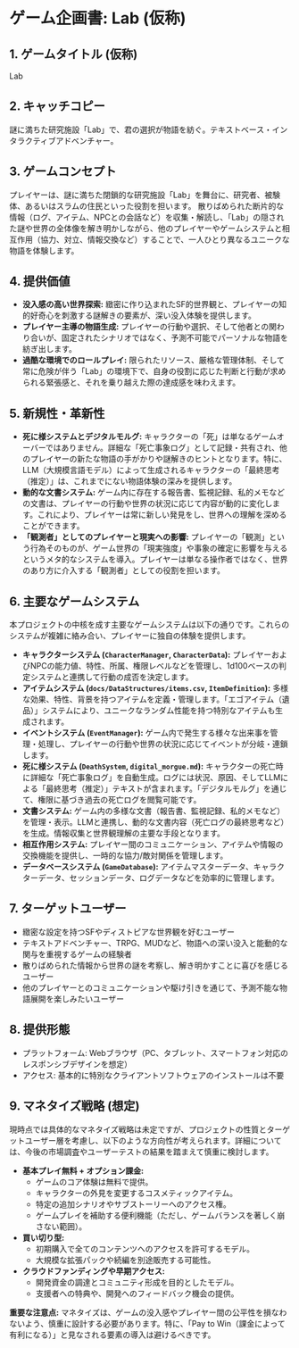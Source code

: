 # ゲーム企画書: Lab (仮称)

## 1. ゲームタイトル (仮称)
Lab

## 2. キャッチコピー
謎に満ちた研究施設「Lab」で、君の選択が物語を紡ぐ。テキストベース・インタラクティブアドベンチャー。

## 3. ゲームコンセプト
プレイヤーは、謎に満ちた閉鎖的な研究施設「Lab」を舞台に、研究者、被験体、あるいはスラムの住民といった役割を担います。
散りばめられた断片的な情報（ログ、アイテム、NPCとの会話など）を収集・解読し、「Lab」の隠された謎や世界の全体像を解き明かしながら、他のプレイヤーやゲームシステムと相互作用（協力、対立、情報交換など）することで、一人ひとり異なるユニークな物語を体験します。

## 4. 提供価値
-   **没入感の高い世界探索:** 緻密に作り込まれたSF的世界観と、プレイヤーの知的好奇心を刺激する謎解きの要素が、深い没入体験を提供します。
-   **プレイヤー主導の物語生成:** プレイヤーの行動や選択、そして他者との関わり合いが、固定されたシナリオではなく、予測不可能でパーソナルな物語を紡ぎ出します。
-   **過酷な環境でのロールプレイ:** 限られたリソース、厳格な管理体制、そして常に危険が伴う「Lab」の環境下で、自身の役割に応じた判断と行動が求められる緊張感と、それを乗り越えた際の達成感を味わえます。

## 5. 新規性・革新性
-   **死に様システムとデジタルモルグ:** キャラクターの「死」は単なるゲームオーバーではありません。詳細な「死亡事象ログ」として記録・共有され、他のプレイヤーの新たな物語の手がかりや謎解きのヒントとなります。特に、LLM（大規模言語モデル）によって生成されるキャラクターの「最終思考（推定）」は、これまでにない物語体験の深みを提供します。
-   **動的な文書システム:** ゲーム内に存在する報告書、監視記録、私的メモなどの文書は、プレイヤーの行動や世界の状況に応じて内容が動的に変化します。これにより、プレイヤーは常に新しい発見をし、世界への理解を深めることができます。
-   **「観測者」としてのプレイヤーと現実への影響:** プレイヤーの「観測」という行為そのものが、ゲーム世界の「現実強度」や事象の確定に影響を与えるというメタ的なシステムを導入。プレイヤーは単なる操作者ではなく、世界のあり方に介入する「観測者」としての役割を担います。

## 6. 主要なゲームシステム
本プロジェクトの中核を成す主要なゲームシステムは以下の通りです。これらのシステムが複雑に絡み合い、プレイヤーに独自の体験を提供します。
-   **キャラクターシステム (`CharacterManager`, `CharacterData`):** プレイヤーおよびNPCの能力値、特性、所属、権限レベルなどを管理し、1d100ベースの判定システムと連携して行動の成否を決定します。
-   **アイテムシステム (`docs/DataStructures/items.csv`, `ItemDefinition`):** 多様な効果、特性、背景を持つアイテムを定義・管理します。「エゴアイテム（遺品）」システムにより、ユニークなランダム性能を持つ特別なアイテムも生成されます。
-   **イベントシステム (`EventManager`):** ゲーム内で発生する様々な出来事を管理・処理し、プレイヤーの行動や世界の状況に応じてイベントが分岐・連鎖します。
-   **死に様システム (`DeathSystem`, `digital_morgue.md`):** キャラクターの死亡時に詳細な「死亡事象ログ」を自動生成。ログには状況、原因、そしてLLMによる「最終思考（推定）」テキストが含まれます。「デジタルモルグ」を通じて、権限に基づき過去の死亡ログを閲覧可能です。
-   **文書システム:** ゲーム内の多様な文書（報告書、監視記録、私的メモなど）を管理・表示。LLMと連携し、動的な文書内容（死亡ログの最終思考など）を生成。情報収集と世界観理解の主要な手段となります。
-   **相互作用システム:** プレイヤー間のコミュニケーション、アイテムや情報の交換機能を提供し、一時的な協力/敵対関係を管理します。
-   **データベースシステム (`GameDatabase`):** アイテムマスターデータ、キャラクターデータ、セッションデータ、ログデータなどを効率的に管理します。

## 7. ターゲットユーザー
-   緻密な設定を持つSFやディストピアな世界観を好むユーザー
-   テキストアドベンチャー、TRPG、MUDなど、物語への深い没入と能動的な関与を重視するゲームの経験者
-   散りばめられた情報から世界の謎を考察し、解き明かすことに喜びを感じるユーザー
-   他のプレイヤーとのコミュニケーションや駆け引きを通じて、予測不能な物語展開を楽しみたいユーザー

## 8. 提供形態
-   プラットフォーム: Webブラウザ（PC、タブレット、スマートフォン対応のレスポンシブデザインを想定）
-   アクセス: 基本的に特別なクライアントソフトウェアのインストールは不要

## 9. マネタイズ戦略 (想定)
現時点では具体的なマネタイズ戦略は未定ですが、プロジェクトの性質とターゲットユーザー層を考慮し、以下のような方向性が考えられます。詳細については、今後の市場調査やユーザーテストの結果を踏まえて慎重に検討します。
-   **基本プレイ無料 + オプション課金:**
    -   ゲームのコア体験は無料で提供。
    -   キャラクターの外見を変更するコスメティックアイテム。
    -   特定の追加シナリオやサブストーリーへのアクセス権。
    -   ゲームプレイを補助する便利機能（ただし、ゲームバランスを著しく崩さない範囲）。
-   **買い切り型:**
    -   初期購入で全てのコンテンツへのアクセスを許可するモデル。
    -   大規模な拡張パックや続編を別途販売する可能性。
-   **クラウドファンディングや早期アクセス:**
    -   開発資金の調達とコミュニティ形成を目的としたモデル。
    -   支援者への特典や、開発へのフィードバック機会の提供。

**重要な注意点:** マネタイズは、ゲームの没入感やプレイヤー間の公平性を損なわないよう、慎重に設計する必要があります。特に、「Pay to Win（課金によって有利になる）」と見なされる要素の導入は避けるべきです。
